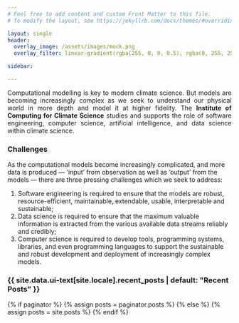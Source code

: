 ```yaml
---
# Feel free to add content and custom Front Matter to this file.
# To modify the layout, see https://jekyllrb.com/docs/themes/#overriding-theme-defaults

layout: single
header:
  overlay_image: /assets/images/mock.png
  overlay_filter: linear-gradient(rgba(255, 0, 0, 0.5), rgba(0, 255, 255, 0.5))

sidebar:

---
```

<style>
.page__title {
  margin-left: 1.25em;
  margin-top: 0.25em;
  margin-bottom: 1em;
}
</style>

<div class='left'>
<p style='text-align:justify'>
Computational modelling is key to modern climate science. But models are becoming
increasingly complex as we seek to understand our physical world in more depth
and model it at higher fidelity. The <strong>Institute of Computing
for Climate Science</strong> studies and supports the role of software engineering, computer science, artificial
intelligence, and data science within climate science.
</p>

<p style='text-align:justify'>
<h3>Challenges</h3>
As the computational models become increasingly complicated, and more data is produced — ‘input’ from observation as well as ‘output’ from the models — there are three pressing challenges which we seek to address:
<ol>
<li>Software engineering is required to ensure that the models are robust, resource-efficient, maintainable, extendable, usable, interpretable and sustainable;
</li>
<li>Data science is required to ensure that the maximum valuable information is extracted from the various available data streams reliably and credibly;
</li>
<li>Computer science is required to develop tools, programming systems, libraries, and even programming languages to support the sustainable and robust development and deployment of increasingly complex models.
</li>
</ol>
</p>
</div>

<div class='right'>
<h3 class="archive__subtitle">{{ site.data.ui-text[site.locale].recent_posts | default: "Recent Posts" }}</h3>

{% if paginator %}
  {% assign posts = paginator.posts %}
{% else %}
  {% assign posts = site.posts %}
{% endif %}
</div>